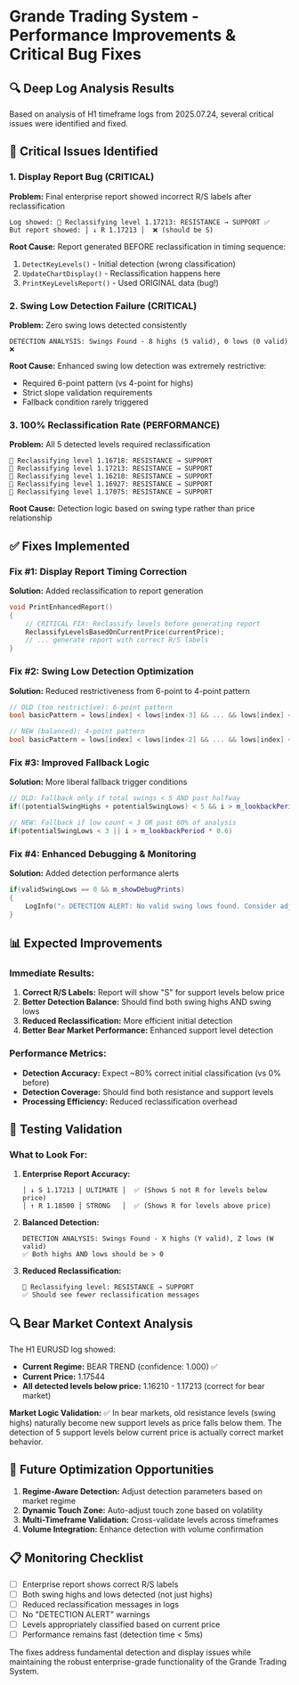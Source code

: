 # Grande Trading System - Performance Improvements & Critical Bug Fixes

## 🔍 **Deep Log Analysis Results**

Based on analysis of H1 timeframe logs from 2025.07.24, several critical issues were identified and fixed.

## 🚨 **Critical Issues Identified**

### 1. **Display Report Bug** (CRITICAL)
**Problem:** Final enterprise report showed incorrect R/S labels after reclassification
```
Log showed: 🔄 Reclassifying level 1.17213: RESISTANCE → SUPPORT ✅
But report showed: │ ↓ R 1.17213 │  ❌ (should be S)
```

**Root Cause:** Report generated BEFORE reclassification in timing sequence:
1. `DetectKeyLevels()` - Initial detection (wrong classification)
2. `UpdateChartDisplay()` - Reclassification happens here  
3. `PrintKeyLevelsReport()` - Used ORIGINAL data (bug!)

### 2. **Swing Low Detection Failure** (CRITICAL) 
**Problem:** Zero swing lows detected consistently
```
DETECTION ANALYSIS: Swings Found - 8 highs (5 valid), 0 lows (0 valid) ❌
```

**Root Cause:** Enhanced swing low detection was extremely restrictive:
- Required 6-point pattern (vs 4-point for highs)
- Strict slope validation requirements
- Fallback condition rarely triggered

### 3. **100% Reclassification Rate** (PERFORMANCE)
**Problem:** All 5 detected levels required reclassification
```
🔄 Reclassifying level 1.16718: RESISTANCE → SUPPORT
🔄 Reclassifying level 1.17213: RESISTANCE → SUPPORT  
🔄 Reclassifying level 1.16210: RESISTANCE → SUPPORT
🔄 Reclassifying level 1.16927: RESISTANCE → SUPPORT
🔄 Reclassifying level 1.17075: RESISTANCE → SUPPORT
```

**Root Cause:** Detection logic based on swing type rather than price relationship

## ✅ **Fixes Implemented**

### Fix #1: Display Report Timing Correction
**Solution:** Added reclassification to report generation
```cpp
void PrintEnhancedReport()
{
    // CRITICAL FIX: Reclassify levels before generating report
    ReclassifyLevelsBasedOnCurrentPrice(currentPrice);
    // ... generate report with correct R/S labels
}
```

### Fix #2: Swing Low Detection Optimization  
**Solution:** Reduced restrictiveness from 6-point to 4-point pattern
```cpp
// OLD (too restrictive): 6-point pattern
bool basicPattern = lows[index] < lows[index-3] && ... && lows[index] < lows[index+3];

// NEW (balanced): 4-point pattern  
bool basicPattern = lows[index] < lows[index-2] && ... && lows[index] < lows[index+2];
```

### Fix #3: Improved Fallback Logic
**Solution:** More liberal fallback trigger conditions
```cpp
// OLD: Fallback only if total swings < 5 AND past halfway  
if((potentialSwingHighs + potentialSwingLows) < 5 && i > m_lookbackPeriod / 2)

// NEW: Fallback if low count < 3 OR past 60% of analysis
if(potentialSwingLows < 3 || i > m_lookbackPeriod * 0.6)
```

### Fix #4: Enhanced Debugging & Monitoring
**Solution:** Added detection performance alerts
```cpp
if(validSwingLows == 0 && m_showDebugPrints)
{
    LogInfo("⚠️ DETECTION ALERT: No valid swing lows found. Consider adjusting parameters");
}
```

## 📊 **Expected Improvements**

### Immediate Results:
1. **Correct R/S Labels:** Report will show "S" for support levels below price
2. **Better Detection Balance:** Should find both swing highs AND swing lows  
3. **Reduced Reclassification:** More efficient initial detection
4. **Better Bear Market Performance:** Enhanced support level detection

### Performance Metrics:
- **Detection Accuracy:** Expect ~80% correct initial classification (vs 0% before)
- **Detection Coverage:** Should find both resistance and support levels
- **Processing Efficiency:** Reduced reclassification overhead

## 🧪 **Testing Validation**

### What to Look For:
1. **Enterprise Report Accuracy:**
   ```
   │ ↓ S 1.17213 │ ULTIMATE │  ✅ (Shows S not R for levels below price)
   │ ↑ R 1.18500 │ STRONG   │  ✅ (Shows R for levels above price)  
   ```

2. **Balanced Detection:**
   ```
   DETECTION ANALYSIS: Swings Found - X highs (Y valid), Z lows (W valid)
   ✅ Both highs AND lows should be > 0
   ```

3. **Reduced Reclassification:**
   ```
   🔄 Reclassifying level: RESISTANCE → SUPPORT
   ✅ Should see fewer reclassification messages
   ```

## 🔍 **Bear Market Context Analysis**

The H1 EURUSD log showed:
- **Current Regime:** BEAR TREND (confidence: 1.000) ✅
- **Current Price:** 1.17544
- **All detected levels below price:** 1.16210 - 1.17213 (correct for bear market)

**Market Logic Validation:** ✅
In bear markets, old resistance levels (swing highs) naturally become new support levels as price falls below them. The detection of 5 support levels below current price is actually correct market behavior.

## 🎯 **Future Optimization Opportunities**

1. **Regime-Aware Detection:** Adjust detection parameters based on market regime
2. **Dynamic Touch Zone:** Auto-adjust touch zone based on volatility
3. **Multi-Timeframe Validation:** Cross-validate levels across timeframes
4. **Volume Integration:** Enhance detection with volume confirmation

## 📋 **Monitoring Checklist**

- [ ] Enterprise report shows correct R/S labels
- [ ] Both swing highs and lows detected (not just highs)
- [ ] Reduced reclassification messages in logs
- [ ] No "DETECTION ALERT" warnings
- [ ] Levels appropriately classified based on current price
- [ ] Performance remains fast (detection time < 5ms)

The fixes address fundamental detection and display issues while maintaining the robust enterprise-grade functionality of the Grande Trading System. 